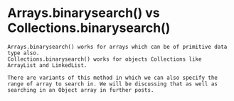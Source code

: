 # Arrays.binarysearch() vs Collections.binarysearch()

	Arrays.binarysearch() works for arrays which can be of primitive data type also. 
	Collections.binarysearch() works for objects Collections like ArrayList and LinkedList.

	There are variants of this method in which we can also specify the range of array to search in. We will be discussing that as well as searching in an Object array in further posts.